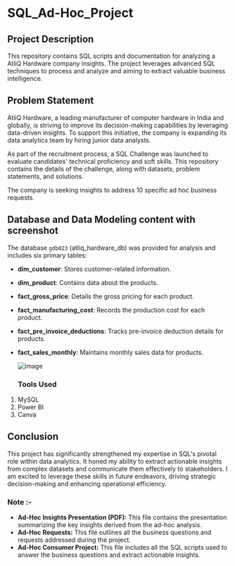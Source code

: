 # SQL_Ad-Hoc_Project

## Project Description
This repository contains SQL scripts and documentation for analyzing a AtliQ Hardware company insights. The project leverages advanced SQL techniques to process and analyze and aiming to extract valuable business intelligence.

## Problem Statement
AtliQ Hardware, a leading manufacturer of computer hardware in India and globally, is striving to improve its decision-making capabilities by leveraging data-driven insights. To support this initiative, the company is expanding its data analytics team by hiring junior data analysts.

As part of the recruitment process, a SQL Challenge was launched to evaluate candidates' technical proficiency and soft skills. This repository contains the details of the challenge, along with datasets, problem statements, and solutions.

The company is seeking insights to address 10 specific ad hoc business requests.

## Database and Data Modeling content with screenshot
The database `gdb023` (atliq_hardware_db) was provided for analysis and includes six primary tables:  

- **dim_customer**: Stores customer-related information.  
- **dim_product**: Contains data about the products.  
- **fact_gross_price**: Details the gross pricing for each product.  
- **fact_manufacturing_cost**: Records the production cost for each product.  
- **fact_pre_invoice_deductions**: Tracks pre-invoice deduction details for products.  
- **fact_sales_monthly**: Maintains monthly sales data for products.

   ![image](https://github.com/user-attachments/assets/01ba1017-c0b1-4f78-a507-524557067b5b)


  ### Tools Used
1. MySQL
2. Power BI
3. Canva
   
## Conclusion

This project has significantly strengthened my expertise in SQL's pivotal role within data analytics. It honed my ability to extract actionable insights from complex datasets and communicate them effectively to stakeholders. I am excited to leverage these skills in future endeavors, driving strategic decision-making and enhancing operational efficiency.

### Note :-
- **Ad-Hoc Insights Presentation (PDF):** This file contains the presentation summarizing the key insights derived from the ad-hoc analysis.  
- **Ad-Hoc Requests:** This file outlines all the business questions and requests addressed during the project.  
- **Ad-Hoc Consumer Project:** This file includes all the SQL scripts used to answer the business questions and extract actionable insights.
